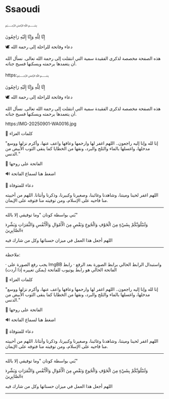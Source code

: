 
# Ssaoudi
﷽

إِنَّا لِلَّهِ وَإِنَّا إِلَيْهِ رَاجِعُونَ

🕊️ دعاء وفاتحة للراحلة إلى رحمة الله

هذه الصفحة مخصصة لذكرى الفقيدة سمية
التي انتقلت إلى رحمة الله تعالى. نسأل الله أن يتغمدها برحمته ويسكنها فسيح جناته.

https:﷽

إِنَّا لِلَّهِ وَإِنَّا إِلَيْهِ رَاجِعُونَ

🕊️ دعاء وفاتحة للراحلة إلى رحمة الله

هذه الصفحة مخصصة لذكرى الفقيدة سمية
التي انتقلت إلى رحمة الله تعالى. نسأل الله أن يتغمدها برحمته ويسكنها فسيح جناته.

https:/IMG-20250901-WA0016.jpg

💝 كلمات العزاء

"إنا لله وإنا إليه راجعون.. اللهم اغفر لها وارحمها وعافها واعف عنها، وأكرم نزلها ووسع مدخلها، واغسلها بالماء والثلج والبرد، ونقها من الخطايا كما ينقى الثوب الأبيض من الدنس."

🕌 الفاتحة على روحها

🔊 اضغط هنا لسماع الفاتحة

📖 دعاء للمتوفاة

اللهم اغفر لحينا وميتنا، وشاهدنا وغائبنا، وصغيرنا وكبيرنا، وذكرنا وأنثانا. اللهم من أحييته منا فاحيه على الإسلام، ومن توفيته منا فتوفه على الإيمان.

---

بُني بواسطة كونان
"وما توفيقي إلا بالله"

﴿وَلَنَبْلُوَنَّكُمْ بِشَيْءٍ مِنَ الْخَوْفِ وَالْجُوعِ وَنَقْصٍ مِنَ الْأَمْوَالِ وَالْأَنْفُسِ وَالثَّمَرَاتِ وَبَشِّرِ الصَّابِرِينَ﴾

اللهم أجعل هذا العمل في ميزان حسناتها وكل من شارك فيه

---

ملاحظة:

· يجب رفع الصورة على ImgBB واستبدال الرابط الحالي برابط الصورة بعد الرفع
· رابط الفاتحة الحالي هو رابط يوتيوب للفاتحة (يمكن تغييره إذا أردت)

💝 كلمات العزاء

"إنا لله وإنا إليه راجعون.. اللهم اغفر لها وارحمها وعافها واعف عنها، وأكرم نزلها ووسع مدخلها، واغسلها بالماء والثلج والبرد، ونقها من الخطايا كما ينقى الثوب الأبيض من الدنس."

🕌 الفاتحة على روحها

🔊 اضغط هنا لسماع الفاتحة

📖 دعاء للمتوفاة

اللهم اغفر لحينا وميتنا، وشاهدنا وغائبنا، وصغيرنا وكبيرنا، وذكرنا وأنثانا. اللهم من أحييته منا فاحيه على الإسلام، ومن توفيته منا فتوفه على الإيمان.

---

بُني بواسطة كونان
"وما توفيقي إلا بالله"

﴿وَلَنَبْلُوَنَّكُمْ بِشَيْءٍ مِنَ الْخَوْفِ وَالْجُوعِ وَنَقْصٍ مِنَ الْأَمْوَالِ وَالْأَنْفُسِ وَالثَّمَرَاتِ وَبَشِّرِ الصَّابِرِينَ﴾

اللهم أجعل هذا العمل في ميزان حسناتها وكل من شارك فيه

---
